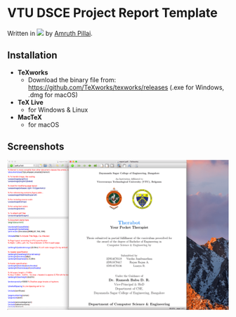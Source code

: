 # VTU DSCE Project Report Template

Written in <img src="https://upload.wikimedia.org/wikipedia/commons/9/92/LaTeX_logo.svg" height="16px"> by <a href="http://www.amruthpillai.com/">Amruth Pillai</a>.

## Installation

* **TeXworks**
  * Download the binary file from: https://github.com/TeXworks/texworks/releases (.exe for Windows, .dmg for macOS)
* **TeX Live**
  * for Windows & Linux
* **MacTeX**
  * for macOS

## Screenshots

![TeXworks Screenshot](./images/texworks-screenshot.png)